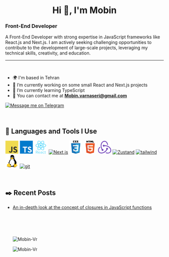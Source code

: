 <h1 align="center">Hi 👋, I'm Mobin</h1>

<h3>Front-End Developer</h3>

<p>A Front-End Developer with strong expertise in JavaScript frameworks like React.js and Next.js. I am actively seeking challenging opportunities to contribute to the development of large-scale projects, leveraging my technical skills, creativity, and education.</p>


---
</br>


-  🌍 I'm based in Tehran
-  🚀 I’m currently working on some small React and Next.js projects
-  🥠 I’m currently learning TypeScript
-  📧 You can contact me at **Mobin.varnaseri@gmail.com**

<p align="left">
  <a href="https://t.me/Mobin_vr" target="_blank">
    <img src="https://img.shields.io/badge/Telegram-Message-blue?style=for-the-badge&logo=telegram" alt="Message me on Telegram" />
  </a>
</p>

</br>


<h2>🚀 Languages and Tools I Use</h2>
<p>
  <a target="_blank" href="https://raw.githubusercontent.com/devicons/devicon/master/icons/javascript/javascript-original.svg" style="display: inline-block;"><img src="https://raw.githubusercontent.com/devicons/devicon/master/icons/javascript/javascript-original.svg" alt="javascript" width="42" height="42" /></a>
<a target="_blank" href="https://raw.githubusercontent.com/devicons/devicon/master/icons/typescript/typescript-original.svg" style="display: inline-block;"><img src="https://raw.githubusercontent.com/devicons/devicon/master/icons/typescript/typescript-original.svg" alt="typescript" width="42" height="42" /></a>
<a target="_blank" href="https://raw.githubusercontent.com/devicons/devicon/master/icons/react/react-original-wordmark.svg" style="display: inline-block;"><img src="https://raw.githubusercontent.com/devicons/devicon/master/icons/react/react-original-wordmark.svg" alt="react" width="42" height="42" /></a>
<a href="https://nextjs.org/" rel="nofollow"><img src="https://raw.githubusercontent.com/danielcranney/readme-generator/main/public/icons/skills/nextjs-colored.svg" width="36" height="36" alt="Next.js" style="max-width: 100%;"></a>
<a target="_blank" href="https://raw.githubusercontent.com/devicons/devicon/master/icons/css3/css3-original-wordmark.svg" style="display: inline-block;"><img src="https://raw.githubusercontent.com/devicons/devicon/master/icons/css3/css3-original-wordmark.svg" alt="css3" width="42" height="42" /></a>
<a target="_blank" href="https://raw.githubusercontent.com/devicons/devicon/master/icons/html5/html5-original-wordmark.svg" style="display: inline-block;"><img src="https://raw.githubusercontent.com/devicons/devicon/master/icons/html5/html5-original-wordmark.svg" alt="html5" width="42" height="42" /></a>
<a target="_blank" href="https://raw.githubusercontent.com/devicons/devicon/master/icons/redux/redux-original.svg" style="display: inline-block;"><img src="https://raw.githubusercontent.com/devicons/devicon/master/icons/redux/redux-original.svg" alt="redux" width="42" height="42" /></a>
<a href="https://zustand-demo.pmnd.rs/" rel="nofollow"><img src="https://zustand-demo.pmnd.rs/favicon.ico" width="36" height="36" alt="Zustand" style="max-width: 100%;"></a>
<a target="_blank" href="https://www.vectorlogo.zone/logos/tailwindcss/tailwindcss-icon.svg" style="display: inline-block;"><img src="https://www.vectorlogo.zone/logos/tailwindcss/tailwindcss-icon.svg" alt="tailwind" width="42" height="42" /></a>
<a target="_blank" href="https://raw.githubusercontent.com/devicons/devicon/master/icons/linux/linux-original.svg" style="display: inline-block;"><img src="https://raw.githubusercontent.com/devicons/devicon/master/icons/linux/linux-original.svg" alt="linux" width="42" height="42" /></a>
<a target="_blank" href="https://www.vectorlogo.zone/logos/git-scm/git-scm-icon.svg" style="display: inline-block;"><img src="https://www.vectorlogo.zone/logos/git-scm/git-scm-icon.svg" alt="git" width="42" height="42" /></a>
</p>

</br>

<h2>✒️ Recent Posts</h2>
<ul>
<li><a target="_blank" href="https://vrgl.ir/D1wZI">An in-depth look at the concept of closures in JavaScript functions</a></li>



</br>
</br>
</br>
</br>

<p><img align="center" src="https://github-readme-stats.vercel.app/api?username=Mobin-Vr&show_icons=true&locale=en" alt="Mobin-Vr" /></p>
<p><img align="center" src="https://github-readme-streak-stats.herokuapp.com/?user=Mobin-Vr&" alt="Mobin-Vr" /></p>
